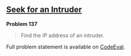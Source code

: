 [Seek for an Intruder][ce]
--------------------------

**Problem 137**

> Find the IP address of an intruder.

Full problem statement is available on [CodeEval][ce].

[ce]: https://www.codeeval.com/browse/137/
      "View problem statement on CodeEval"
